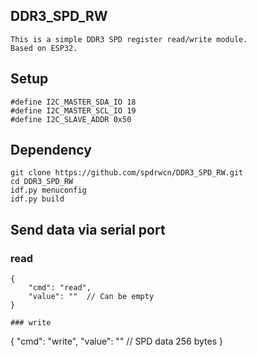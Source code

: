 ## DDR3_SPD_RW

    This is a simple DDR3 SPD register read/write module.
    Based on ESP32.
    
## Setup

```
#define I2C_MASTER_SDA_IO 18
#define I2C_MASTER_SCL_IO 19
#define I2C_SLAVE_ADDR 0x50
```

## Dependency

```
git clone https://github.com/spdrwcn/DDR3_SPD_RW.git
cd DDR3_SPD_RW
idf.py menuconfig
idf.py build
```

## Send data via serial port

### read

```
{
    "cmd": "read",
    "value": ""  // Can be empty
}

### write

```
{
    "cmd": "write",
    "value": ""  // SPD data 256 bytes
}
```